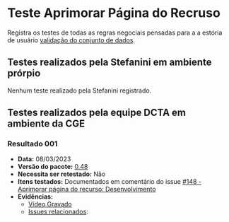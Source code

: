 # Teste Aprimorar Página do Recruso

Registra os testes de todas as regras negociais pensadas para a a estória de usuário [validação do conjunto de dados](../../../estorias_de_usuarios/sprint_05/09_aprimorar_pagina_do_recurso).

## Testes realizados pela Stefanini em ambiente prórpio

Nenhum teste realizado pela Stefanini registrado.

## Testes realizados pela equipe DCTA em ambiente da CGE 

### Resultado 001
- **Data:** 08/03/2023
- **Versão do pacote:** [0.48](https://pypi.org/project/ckanext-datapackage-creator/0.0.48/)
- **Necessita ser retestado:** Não
- **Itens testados:** Documentados em comentário do issue [#148 - Aprimorar página do recurso: Desenvolvimento](https://github.com/transparencia-mg/work-stefanini/issues/152)
- **Evidências:**    
    - [Vídeo Gravado](https://youtu.be/3mIFv4cnQHs)
    - [Issues relacionados](https://github.com/transparencia-mg/work-stefanini/issues/152#issuecomment-1460761247):
